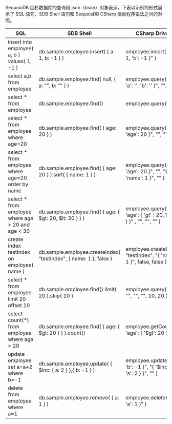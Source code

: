 
SequoiaDB 巨杉数据库的查询用 json（bson）对象表示，下表以示例的形式展示了 SQL 语句、SDB Shell 语句和 SequoiaDB CSharp 驱动程序语法之间的对照。

| SQL                                                | SDB Shell                                              | CSharp Driver                                                |
| -------------------------------------------------- | ------------------------------------------------------------ | ------------------------------------------------------------ |
| insert into employee( a, b ) values( 1, -1 )       | db.sample.employee.insert( { a: 1, b: -1 } )                 | employee.insert( "{ 'a': 1, 'b': -1 }" )                     |
| select a,b from employee                           | db.sample.employee.find( null, { a: "", b: "" } )            | employee.query( "", "{ 'a': '', 'b': '' }", "", "" )         |
| select * from employee                             | db.sample.employee.find()                                    | employee.query()                                             |
| select * from employee where age=20                | db.sample.employee.find( { age: 20 } )                       | employee.query( "{ 'age': 20 }", "", "", "" )                |
| select * from employee where age=20 order by name  | db.sample.employee.find( { age: 20 } ).sort( { name: 1 } )   | employee.query( "{ 'age': 20 }", "", "{ 'name': 1 }", "" )   |
| select * from employee where age > 20 and age < 30 | db.sample.employee.find( { age: { $gt: 20, $lt: 30 } } )     | employee.query( "{ 'age': { '$gt': 20, '$lt': 30 } }" , "", "", "" ) |
| create index testIndex on employee( name )         | db.sample.employee.createIndex( "testIndex", { name: 1 }, false ) | employee.createIndex( "testIndex", "{ 'name': 1 }", false, false ) |
| select * from employee limit 20 offset 10          | db.sample.employee.find().limit( 20 ).skip( 10 )             | employee.query( "", "", "", "", 10, 20 )                     |
| select count(*) from employee where age > 20       | db.sample.employee.find( { age: { $gt: 20 } } ).count()      | employee.getCount( "{ 'age': { '$gt': 20 } }" )              |
| update employee set a=a+2 where b=-1               | db.sample.employee.update( { $inc: { a: 2 } },{ b: -1 } )    | employee.update( "{ 'b': -1 }", "{ '$inc': { 'a': 2 } }", "" ) |
| delete from employee where a=1                     | db.sample.employee.remove( { a: 1 } )                        | employee.delete( "{ 'a': 1 }" )                              |
